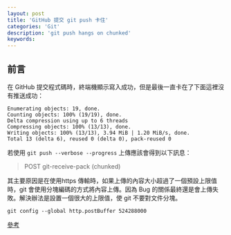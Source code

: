 ```yaml
---
layout: post
title: 'GitHub 提交 git push 卡住'
categories: 'Git'
description: 'git push hangs on chunked'
keywords: 
---
```


## 前言
在 GitHub 提交程式碼時，終端機顯示寫入成功，但是最後一直卡在了下面這裡沒有推送成功：

```
Enumerating objects: 19, done.
Counting objects: 100% (19/19), done.
Delta compression using up to 6 threads
Compressing objects: 100% (13/13), done.
Writing objects: 100% (13/13), 3.94 MiB | 1.20 MiB/s, done.
Total 13 (delta 6), reused 0 (delta 0), pack-reused 0
```

若使用 `git push --verbose --progress` 上傳應該會得到以下訊息：
> POST git-receive-pack (chunked)

其主要原因是在使用https 傳輸時，如果上傳的內容大小超過了一個預設上限值時，git 會使用分塊編碼的方式將內容上傳。因為 Bug 的關係最終還是會上傳失敗。解決辦法是設置一個很大的上限值，使 git 不要對文件分塊。

```
git config --global http.postBuffer 524288000
```

[參考](https://stackoverflow.com/questions/10790232/hanging-at-post-git-receive-pack-chunked)